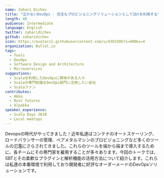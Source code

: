 ```yaml
---
name: Zahari Dichev
title: "泣かないDevOps - 完全なプロビジョニングソリューションとしてSbtを利用する"
length: 40
audience: Intermediate
language: English
twitter: zaharidichev
github: zaharidichev
icon: https://avatars1.githubusercontent.com/u/4391506?s=400&v=4
organization: Bullet.io
tags:
  - Tools
  - DevOps
  - Software Design and Architecture
  - Microservices
suggestions:
  - Scalaを利用したDevOpsに興味がある人々
  - Scalaの専門知識をDevOps部門に活用したい会社
  - Scalaファン
contributes:
  - Akka
  - Rust futures
  - Alpakka
speaker_experience:
  - Scala Days 2018
  - Local meetups
---
```

Devopsの時代がやってきました！近年私達はコンテナのオートスケーリング、ロードバランサーの管理、ベアメタルマシンのプロビジョニングなど多くのツールの氾濫にさらされてきました。これらのツールを端から端まで導入するために、各チームにその専門家を雇用することが多々あります。今回のトークでは、SBTとその柔軟なプラグインと解析機能の活用方法について紹介します。これらは私達の本番環境で利用しており開発者に好評なオーダーメードのDevOpsソリューションです。